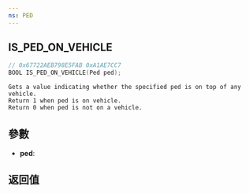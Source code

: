 ```yaml
---
ns: PED
---
```

## IS_PED_ON_VEHICLE

```c
// 0x67722AEB798E5FAB 0xA1AE7CC7
BOOL IS_PED_ON_VEHICLE(Ped ped);
```

```
Gets a value indicating whether the specified ped is on top of any vehicle.  
Return 1 when ped is on vehicle.  
Return 0 when ped is not on a vehicle.  
```

## 參數
* **ped**: 

## 返回值
